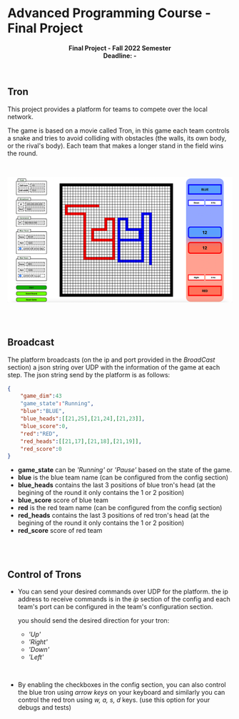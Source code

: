 # Advanced Programming Course - Final Project
<p  align="center"> <b>Final Project - Fall 2022 Semester <br> Deadline: - </b> </p>

</br>

## Tron

This project provides a platform for teams to compete over the local network.

The game is based on a movie called Tron, in this game each team controls a snake and tries to avoid colliding with obstacles (the walls, its own body, or the rival's body). Each team that makes a longer stand in the field wins the round.



</br>
<p align="center">
<img src="resources/Tron.png" alt="Tron"
title="Tron" width="1000" align="middle" />
</p>
</br>

</br>

## Broadcast
The platform broadcasts (on the ip and port provided in the *BroadCast* section) a json string over UDP with the information of the game at each step. The json string send by the platform is as follows:

```json
{
    "game_dim":43
    "game_state":"Running",
    "blue":"BLUE",
    "blue_heads":[[21,25],[21,24],[21,23]],
    "blue_score":0,
    "red":"RED",
    "red_heads":[[21,17],[21,18],[21,19]],
    "red_score":0
}
```

- **game_state** can be *'Running'* or *'Pause'* based on the state of the game.
- **blue** is the blue team name (can be configured from the config section)
- **blue_heads** contains the last 3 positions of blue tron's head (at the begining of the round it only contains the 1 or 2 position)
- **blue_score** score of blue team
- **red** is the red team name (can be configured from the config section)
- **red_heads** contains the last 3 positions of red tron's head (at the begining of the round it only contains the 1 or 2 position)
- **red_score** score of red team

</br>
</br>

## Control of Trons


- You can send your desired commands over UDP for the platform. the ip address to receive commands is in the *ip* section of the config and each team's port can be configured in the team's configuration section.
    
    you should send the desired direction for your tron:
    
    - *'Up'*
    - *'Right'*
    - *'Down'*
    - *'Left'*

</br>

- By enabling the checkboxes in the config section, you can also control the blue tron using *arrow keys* on your keyboard and similarly you can control the red tron using *w, a, s, d* keys. (use this option for your debugs and tests)

